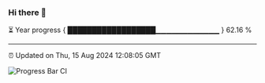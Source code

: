### Hi there 👋

⏳ Year progress { ██████████████████▁▁▁▁▁▁▁▁▁▁▁▁ } 62.16 %

---

⏰ Updated on Thu, 15 Aug 2024 12:08:05 GMT

![Progress Bar CI](https://github.com/liununu/liununu/workflows/Progress%20Bar%20CI/badge.svg)
